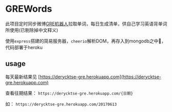 # GREWords #

此项目定时同步微博[GRE机器人](http://weibo.com/p/1005051734409641)拉取单词，每日生成清单，供自己学习英语背单词所使用(已剔除掉中文释义)

使用`express`搭建的简易服务器，`cheerio`解析DOM，再存入到mongodb之中，代码部署于heroku


## usage ##

每天最新结果见 [https://derycktse-gre.herokuapp.com](https://derycktse-gre.herokuapp.com)

查看往期结果：
`https://derycktse-gre.herokuapp.com/{日期}`

如：
`https://derycktse-gre.herokuapp.com/20170613`